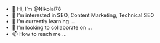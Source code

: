 - 👋 Hi, I’m @Nikolai78
- 👀 I’m interested in SEO, Content Marketing, Technical SEO
- 🌱 I’m currently learning ...
- 💞️ I’m looking to collaborate on ...
- 📫 How to reach me ...

<!---
Nikolai78/Nikolai78 is a ✨ special ✨ repository because its `README.md` (this file) appears on your GitHub profile.
You can click the Preview link to take a look at your changes.
--->
